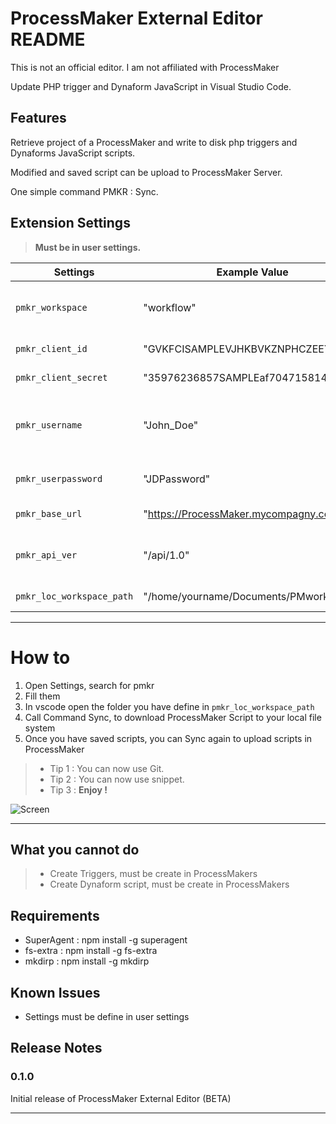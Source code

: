 # ProcessMaker External Editor README
This is not an official editor.
I am not affiliated with ProcessMaker

Update PHP trigger and Dynaform JavaScript in Visual Studio Code.

## Features

Retrieve project of a ProcessMaker and write to disk php triggers and Dynaforms JavaScript scripts.

Modified and saved script can be upload to ProcessMaker Server.

One simple command PMKR : Sync.

## Extension Settings 


> **Must be in user settings.**

Settings | Example Value  | Description 
---------|--------|------------
`pmkr_workspace`|"workflow"|ProcessMaker workspace, default is workflow
`pmkr_client_id`|"GVKFCISAMPLEVJHKBVKZNPHCZEEYL"|ProcessMaker Client id
`pmkr_client_secret`|"35976236857SAMPLEaf7047158145"|ProcessMaker Client secret
`pmkr_username`|"John_Doe"|The username of a ProcessMaker user
`pmkr_userpassword`|"JDPassword"|ProcessMaker user password
`pmkr_base_url`|"https://ProcessMaker.mycompagny.com"|ProcessMaker url
`pmkr_api_ver`|"/api/1.0"|ProcessMaker Api version, default is /api/1.0
`pmkr_loc_workspace_path`|"/home/yourname/Documents/PMworkspace"|Path to Local Folder

-----------------------------------------------------------------------------------------------------------
# How to
1. Open Settings, search for pmkr
1. Fill them
1. In vscode open the folder you have define in `pmkr_loc_workspace_path`
1. Call Command Sync, to download ProcessMaker Script to your local file system
1. Once you have saved scripts, you can Sync again to upload scripts in ProcessMaker

> * Tip 1 : You can now use Git.
> * Tip 2 : You can now use snippet.
> * Tip 3 : **Enjoy !**

![Screen](https://github.com/chrdoud/pmkr/blob/master/images/pmkr%20external%20editor.gif)

-----------------------------------------------------------------------------------------------------------
## What you cannot do
> * Create Triggers, must be create in ProcessMakers
> * Create Dynaform script, must be create in ProcessMakers

## Requirements
* SuperAgent : npm install -g superagent
* fs-extra : npm install -g fs-extra
* mkdirp : npm install -g mkdirp
## Known Issues
* Settings must be define in user settings

## Release Notes



### 0.1.0

Initial release of ProcessMaker External Editor (BETA)

-----------------------------------------------------------------------------------------------------------
